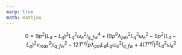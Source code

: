 ```yaml
---
marp: true
math: mathjax
---
```


$$
0=9p^2(L_d-L_q)^2L_q^2\omega_e^2i_{q\_fw}^4+(9p^9\lambda_{pm}^2L_q^2\omega_e^2-9p^2(L_d-L_q)^2v_{max}^2)i_{q\_fw}^2-12T^{ref}p\lambda_{pm}L_dL_q\omega_e^2I_{q\_fw}+4(T^{ref})^2L_d^2\omega_e^2
$$
